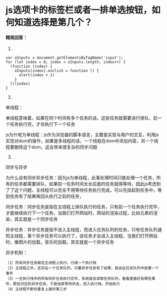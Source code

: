 # js选项卡的标签栏或者一排单选按钮，如何知道选择是第几个？

#### 精简回答：

1.

```
var oInputs = document.getElementsByTagName('input');
for (let index = 0; index < oInputs.length; index++) {
  (function (index) {
    oInputs[index].onclick = function () {
      alert(index + 1)
    }
  })(index)
}
```

2.

单线程：

单线程意味着，如果在同个时间有多个任务的话，这些任务就需要进行排队，前一个任务执行完，才会执行下一个任务

js为什呢为单线程：js作为浏览器的脚本语言，主要是实现与用户的交互，利用js实现对dom的操作，如果是多线程的话，一个线程在dom中添加内容，另一个线程要删除这个dom，这会带来很复杂的同步问题

3.

同步与异步

为什么会有同步异步任务：因为js为单线程，此事处理时间只能处理一个任务，所有的任务都需要排队，如果前一任务时间太长后面的任务就得等待，因此js考虑到了了这个问题，主线程可以完全不用等待任务执行完成，可以先挂起到任务中，等到任务有了结果再回头执行之前的任务，

同步任务：同步任务是指在主线程上排队执行的任务，只有前一个任务执行完毕，才能继续执行下一个任务，当我们打开网站时，网站的渲染过程，比如元素的渲染，其实就是一个同步任务

异步任务：异步任务是指不进入主线程，而进入任务队列的任务，只有任务队列通知主线程，某个异步任务可以执行了，该任务才会进入主线程，当我们打开网站时，像图片的加载，音乐的加载，其实就是一个异步任务

异步机制：

```
（1）所有同步任务都在主线程上执行，行成一个执行栈
（2）主线程之外，还存在一个任务队列，只要异步任务有了结果，就会在任务队列中放置一个事件
（3）一旦执行栈中的所有同步任务执行完毕，系统就会读取任务队列，看看里面还有哪些事件，那些对应的异步任务，于是结束等待状态，进入执行栈，开始执行
（4）主线程不断的重复上面的第三步
```